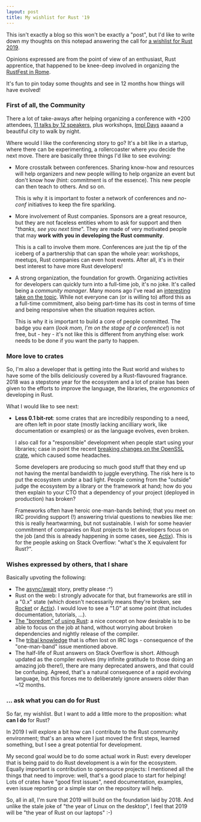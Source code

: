 ```yaml
---
layout: post
title: My wishlist for Rust '19
---
```


This isn't exactly a blog so this won't be exactly a "post", but I'd like to write down my thoughts on this notepad answering the call for [a wishlist for Rust 2019](https://blog.rust-lang.org/2018/12/06/call-for-rust-2019-roadmap-blogposts.html).

Opinions expressed are from the point of view of an enthusiast, Rust apprentice, that happened to be knee-deep involved in organizing the [RustFest in Rome](https://rome.rustfest.eu).

It's fun to pin today some thoughts and see in 12 months how things will have evolved!

### <a id="part_i"></a>First of all, the Community

There a lot of take-aways after helping organizing a conference with +200 attendees, [11 talks by 12 speakers](https://twitter.com/RustFest/status/1071720864134168577), plus workshops, [Impl Days](https://rome.rustfest.eu/about_impl_days) aaaand a beautiful city to walk by night.

Where would I like the conferencing story to go? It's a bit like in a startup, where there can be experimenting, a rollercoaster where *you* decide the next move. There are basically three things I'd like to see evolving:

* More crosstalk between conferences. Sharing know-how and resources will help organizers and new people willing to help organize an event but don't know how (hint: commitment is of the essence). This new people can then teach to others. And so on.

  This is why it is important to foster a network of conferences and _no-conf_ initiatives to keep the fire sparkling.

* More involvement of Rust companies. Sponsors are a great resource, but they are not faceless entities whom to ask for support and then "_thanks, see you next time_". They are made of very motivated people that may <strong>work with you in developing the Rust community</strong>.

  This is a call to involve them more. Conferences are just the tip of the iceberg of a partnership that can span the whole year: workshops, meetups, Rust companies can even host events. After all, it's in their best interest to have more Rust developers!

* A strong organization, the foundation for growth. Organizing activities for developers can quickly turn into a full-time job, it's no joke. It's called being a _community manager_. Many moons ago I've read an [interesting take on the topic](https://yakshav.es/sustainability/#professionalised-side-efforts). While not everyone can (or is willing to) afford this as a full-time commitment, also being part-time has its cost in terms of time and being responsive when the situation requires action.

  This is why it is important to build a core of people committed. The badge you earn (_look mom, I'm on the stage of a conference!_) is not free, but - hey - it's not like this is different from anything else: work needs to be done if you want the party to happen.

### <a id="part_ii"></a>More love to crates

So, I'm also a developer that is getting into the Rust world and wishes to have some of the bills deliciously covered by a Rust-flavoured fragrance. 2018 was a stepstone year for the ecosystem and a lot of praise has been given to the efforts to improve the language, the libraries, the _ergonomics_ of developing in Rust.

What I would like to see next:
- <strong>Less 0.1 bit-rot</strong>: some crates that are incredibily responding to a need, are often left in poor state (mostly lacking ancilliary work, like documentation or examples) or as the language evolves, even broken.

  I also call for a "responsible" development when people start using your libraries; case in point the recent [breaking changes on the OpenSSL crate](https://github.com/sfackler/rust-openssl/issues/987), which caused some headaches.

  Some developers are producing so much good stuff that they end up not having the mental bandwidth to juggle everything. The risk here is to put the ecosystem under a bad light. People coming from the "outside" judge the ecosystem by a library or the framework at hand; how do you then explain to your CTO that a dependency of your project (deployed in production) has broken?

  Frameworks often have heroic one-man-bands behind; that you meet on IRC providing support (!) answering trivial questions to newbies like me: this is really heartwarming, but not sustainable. I wish for some heavier commitment of companies on Rust projects to let developers focus on the job (and this is already happening in some cases, see [Actix](https://actix.rs)). This is for the people asking on Stack Overflow: "what's the X equivalent for Rust?".

### <a id="part_iii"></a>Wishes expressed by others, that I share

Basically upvoting the following:

- The [async/await](https://github.com/rust-lang/rust/issues/50547) story, pretty please :^)
- Rust on the web: I strongly advocate for that, but frameworks are still in a "0.x" state (which doesn't necessarily means they're broken, see [Rocket](https://rocket.rs) or [Actix](https://actix.rs)). I would love to see a "1.0" at some point (that includes documentation, tutorials, ...).
- [The "boredom" of using Rust](https://www.ncameron.org/blog/rust-in-2022): a nice concept on how desirable is to be able to focus on the job at hand, without worrying about broken dependencies and nightly release of the compiler.
- The [tribal knowledge](https://cetra3.github.io/blog/rust-2019#documentation-churn) that is often lost on IRC logs - consequence of the "one-man-band" issue mentioned above.
- The half-life of Rust answers on Stack Overflow is short. Although updated as the compiler evolves (my infinite gratitude to those doing an amazing job there!), there are many deprecated answers, and that could be confusing. Agreed, that's a natural consequence of a rapid evolving language, but this forces me to deliberately ignore answers older than ~12 months.

### <a id="part_iv"></a>... ask what you can do for Rust

So far, my wishlist. But I want to add a little more to the proposition: what <strong>can I do</strong> for Rust?

In 2019 I will explore a bit how can I contribute to the Rust community environment; that's an area where I just moved the first steps, learned something, but I see a great potential for development.

My second goal would be to do some actual work in Rust: every developer that is being paid to do Rust development is a win for the ecosystem. Equally important is contribution to opensource projects: I mentioned all the things that need to improve: well, that's a good place to start for helping! Lots of crates have "good first issues", need documentation, examples, even issue reporting or a simple star on the repository will help.

So, all in all, I'm sure that 2019 will build on the foundation laid by 2018. And unlike the stale joke of "the year of Linux on the desktop", I feel that 2019 will be "the year of Rust on our laptops" :-)
